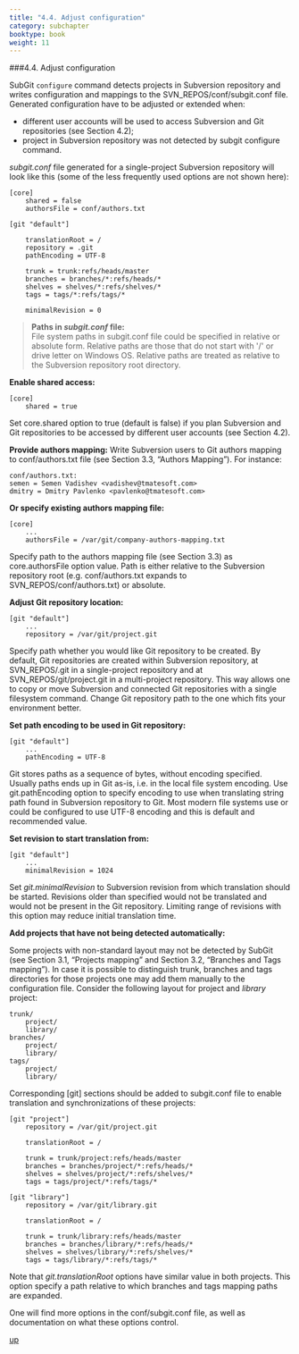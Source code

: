 ```yaml
---
title: "4.4. Adjust configuration"
category: subchapter
booktype: book
weight: 11
---
```

###4.4. Adjust configuration

SubGit `configure` command detects projects in Subversion repository and writes configuration and mappings to the SVN\_REPOS/conf/subgit.conf file. Generated configuration have to be adjusted or extended when:

+ different user accounts will be used to access Subversion and Git repositories (see Section 4.2);
+ project in Subversion repository was not detected by subgit configure command.

*subgit.conf* file generated for a single-project Subversion repository will look like this (some of the less frequently used options are not shown here):

    [core]
        shared = false
        authorsFile = conf/authors.txt

    [git "default"]

        translationRoot = /
        repository = .git
        pathEncoding = UTF-8

        trunk = trunk:refs/heads/master
        branches = branches/*:refs/heads/*
        shelves = shelves/*:refs/shelves/*
        tags = tags/*:refs/tags/*

        minimalRevision = 0

> **Paths in *subgit.conf* file:**<br>
> File system paths in subgit.conf file could be specified in relative or absolute form. Relative paths are those that do not start with '/' or drive letter on Windows OS. Relative paths are treated as relative to the Subversion repository root directory.

**Enable shared access:**

    [core]
        shared = true

Set core.shared option to true (default is false) if you plan Subversion and Git repositories to be accessed by different user accounts (see Section 4.2).

**Provide authors mapping:** Write Subversion users to Git authors mapping to conf/authors.txt file (see Section 3.3, “Authors Mapping”). For instance:

    conf/authors.txt:
    semen = Semen Vadishev <vadishev@tmatesoft.com>
    dmitry = Dmitry Pavlenko <pavlenko@tmatesoft.com>

**Or specify existing authors mapping file:**

    [core]
        ...
        authorsFile = /var/git/company-authors-mapping.txt

Specify path to the authors mapping file (see Section 3.3) as core.authorsFile option value. Path is either relative to the Subversion repository root (e.g. conf/authors.txt expands to SVN\_REPOS/conf/authors.txt) or absolute.

**Adjust Git repository location:**

    [git "default"]
        ...
        repository = /var/git/project.git


Specify path whether you would like Git repository to be created. By default, Git repositories are created within Subversion repository, at SVN\_REPOS/.git in a single-project repository and at SVN\_REPOS/git/project.git in a multi-project repository. This way allows one to copy or move Subversion and connected Git repositories with a single filesystem command. Change Git repository path to the one which fits your environment better.

**Set path encoding to be used in Git repository:**

    [git "default"]
        ...
        pathEncoding = UTF-8

Git stores paths as a sequence of bytes, without encoding specified. Usually paths ends up in Git as-is, i.e. in the local file system encoding. Use git.pathEncoding option to specify encoding to use when translating string path found in Subversion repository to Git. Most modern file systems use or could be configured to use UTF-8 encoding and this is default and recommended value.

**Set revision to start translation from:**

    [git "default"]
        ...
        minimalRevision = 1024

Set *git.minimalRevision* to Subversion revision from which translation should be started. Revisions older than specified would not be translated and would not be present in the Git repository. Limiting range of revisions with this option may reduce initial translation time.

**Add projects that have not being detected automatically:**

Some projects with non-standard layout may not be detected by SubGit (see Section 3.1, “Projects mapping” and Section 3.2, “Branches and Tags mapping”). In case it is possible to distinguish trunk, branches and tags directories for those projects one may add them manually to the configuration file. Consider the following layout for project and *library* project:

    trunk/
        project/
        library/
    branches/
        project/
        library/
    tags/
        project/
        library/

Corresponding [git] sections should be added to subgit.conf file to enable translation and synchronizations of these projects:

    [git "project"]
        repository = /var/git/project.git

        translationRoot = /

        trunk = trunk/project:refs/heads/master
        branches = branches/project/*:refs/heads/*
        shelves = shelves/project/*:refs/shelves/*
        tags = tags/project/*:refs/tags/*

    [git "library"]
        repository = /var/git/library.git

        translationRoot = /

        trunk = trunk/library:refs/heads/master
        branches = branches/library/*:refs/heads/*
        shelves = shelves/library/*:refs/shelves/*
        tags = tags/library/*:refs/tags/*

Note that *git.translationRoot* options have similar value in both projects. This option specify a path relative to which branches and tags mapping paths are expanded.

One will find more options in the conf/subgit.conf file, as well as documentation on what these options control.

[up](#up)